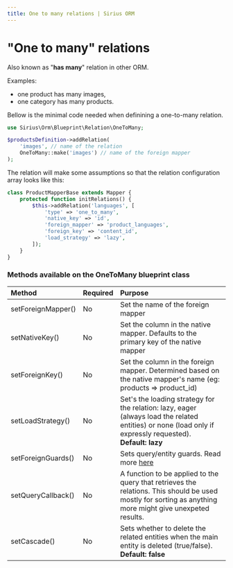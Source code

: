 ```yaml
---
title: One to many relations | Sirius ORM
---
```


# "One to many" relations

Also known as "__has many__" relation in other ORM. 

Examples: 
- one product has many images, 
- one category has many products.

Bellow is the minimal code needed when definining a one-to-many relation.

```php
use Sirius\Orm\Blueprint\Relation\OneToMany;

$productsDefinition->addRelation(
    'images', // name of the relation
    OneToMany::make('images') // name of the foreign mapper
);
```

The relation will make some assumptions so that the relation configuration array looks like this:

```php
class ProductMapperBase extends Mapper {
    protected function initRelations() {
        $this->addRelation('languages', [
            'type' => 'one_to_many',
            'native_key' => 'id',
            'foreign_mapper' => 'product_languages',
            'foreign_key' => 'content_id',
            'load_strategy' => 'lazy',
        ]);
    }
}
```

### Methods available on the OneToMany blueprint class

Method | Required | Purpose
:----- | :----| :----
setForeignMapper()| No | Set the name of the foreign mapper
setNativeKey()| No | Set the column in the native mapper. Defaults to the primary key of the native mapper
setForeignKey()| No | Set the column in the foreign mapper. Determined based on the native mapper's name (eg: products => product_id)
setLoadStrategy()| No | Set's the loading strategy for the relation: lazy, eager (always load the related entities) or none (load only if expressly requested). <br>**Default: lazy**
setForeignGuards()| No | Sets query/entity guards. Read more [here](the_guards.md)
setQueryCallback()| No | A function to be applied to the query that retrieves the relations. This should be used mostly for sorting as anything more might give unexpeted results.
setCascade()| No | Sets whether to delete the  related entities when the main entity is deleted (true/false). <br>**Default: false** 


